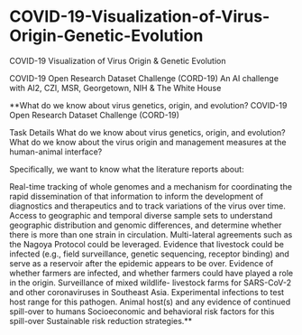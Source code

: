 # COVID-19-Visualization-of-Virus-Origin-Genetic-Evolution
COVID-19 Visualization of Virus Origin &amp; Genetic Evolution


COVID-19 Open Research Dataset Challenge (CORD-19)
An AI challenge with AI2, CZI, MSR, Georgetown, NIH & The White House


**What do we know about virus genetics, origin, and evolution?
COVID-19 Open Research Dataset Challenge (CORD-19)


Task Details
What do we know about virus genetics, origin, and evolution? What do we know about the virus origin and management measures at the human-animal interface?

Specifically, we want to know what the literature reports about:

Real-time tracking of whole genomes and a mechanism for coordinating the rapid dissemination of that information to inform the development of diagnostics and therapeutics and to track variations of the virus over time.
Access to geographic and temporal diverse sample sets to understand geographic distribution and genomic differences, and determine whether there is more than one strain in circulation. Multi-lateral agreements such as the Nagoya Protocol could be leveraged.
Evidence that livestock could be infected (e.g., field surveillance, genetic sequencing, receptor binding) and serve as a reservoir after the epidemic appears to be over.
Evidence of whether farmers are infected, and whether farmers could have played a role in the origin.
Surveillance of mixed wildlife- livestock farms for SARS-CoV-2 and other coronaviruses in Southeast Asia.
Experimental infections to test host range for this pathogen.
Animal host(s) and any evidence of continued spill-over to humans
Socioeconomic and behavioral risk factors for this spill-over
Sustainable risk reduction strategies.**
